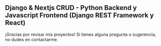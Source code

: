 ## Django & Nextjs CRUD - Python Backend y Javascript Frontend (Django REST Framework y React)
 
¡Gracias por revisar mis proyectos! Si tienes alguna pregunta o sugerencia, no dudes en contactarme.
